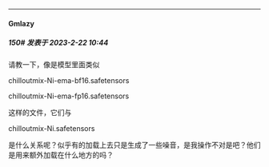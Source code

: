 
*****

####  Gmlazy  
##### 150#       发表于 2023-2-22 10:44

请教一下，像是模型里面类似

chilloutmix-Ni-ema-bf16.safetensors

chilloutmix-Ni-ema-fp16.safetensors

这样的文件，它们与

chilloutmix-Ni.safetensors

是什么关系呢？似乎有的加载上去只是生成了一些噪音，是我操作不对是吧？他们是用来额外加载在什么地方的吗？

